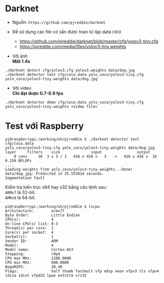 # Darknet #

* Nguồn: ```https://github.com/pjreddie/darknet ```    
* Để sử dụng các file có sẵn được train từ tập data ```COCO```      
	* https://github.com/pjreddie/darknet/blob/master/cfg/yolov3-tiny.cfg
	* https://pjreddie.com/media/files/yolov3-tiny.weights

* Với ảnh     
**Mất 1.4s** 
```
./darknet detect cfg/yolov3.cfg yolov3.weights data/dog.jpg
./darknet detector test cfg/coco.data yolo_coco/yolov3-tiny.cfg yolo_coco/yolov3-tiny.weights data/dog.jpg
```


* Với video      
**Chỉ đạt được 0.7-0.9 fps**    
```
./darknet detector demo cfg/coco.data yolo_coco/yolov3-tiny.cfg yolo_coco/yolov3-tiny.weights <video file>
```

# Test với Raspberry #

```
pi@raspberrypi:/working/ok/pjreddie $ ./darknet detector test cfg/coco.data
yolo_coco/yolov3-tiny.cfg yolo_coco/yolov3-tiny.weights data/dog.jpg
layer     filters    size              input                output
    0 conv     16  3 x 3 / 1   416 x 416 x   3   ->   416 x 416 x  16  0.150 BFLOPs
....
Loading weights from yolo_coco/yolov3-tiny.weights...Done!
data/dog.jpg: Predicted in 35.553814 seconds.
Segmentation fault
```

Kiểm tra kiến trúc x64 hay x32 bằng câu lệnh sau:    
```ARMv7``` là 32-bit.     
```AMRv8``` là 64-bit.

```
pi@raspberrypi:/working/ok/pjreddie $ lscpu
Architecture:        armv7l
Byte Order:          Little Endian
CPU(s):              4
On-line CPU(s) list: 0-3
Thread(s) per core:  1
Core(s) per socket:  4
Socket(s):           1
Vendor ID:           ARM
Model:               4
Model name:          Cortex-A53
Stepping:            r0p4
CPU max MHz:         1200.0000
CPU min MHz:         600.0000
BogoMIPS:            38.40
Flags:               half thumb fastmult vfp edsp neon vfpv3 tls vfpv4 idiva idivt vfpd32 lpae evtstrm crc32
```
